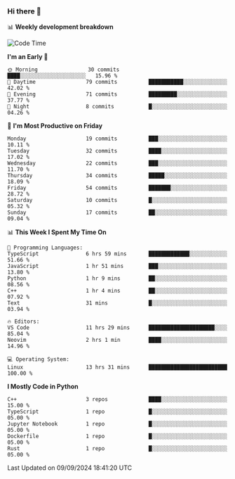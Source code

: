 ### Hi there 👋

📊 **Weekly development breakdown**
<!--START_SECTION:waka-->
![Code Time](http://img.shields.io/badge/Code%20Time-223%20hrs%2014%20mins-blue)

**I'm an Early 🐤** 

```text
🌞 Morning                30 commits          ████░░░░░░░░░░░░░░░░░░░░░   15.96 % 
🌆 Daytime                79 commits          ███████████░░░░░░░░░░░░░░   42.02 % 
🌃 Evening                71 commits          █████████░░░░░░░░░░░░░░░░   37.77 % 
🌙 Night                  8 commits           █░░░░░░░░░░░░░░░░░░░░░░░░   04.26 % 
```
📅 **I'm Most Productive on Friday** 

```text
Monday                   19 commits          ███░░░░░░░░░░░░░░░░░░░░░░   10.11 % 
Tuesday                  32 commits          ████░░░░░░░░░░░░░░░░░░░░░   17.02 % 
Wednesday                22 commits          ███░░░░░░░░░░░░░░░░░░░░░░   11.70 % 
Thursday                 34 commits          █████░░░░░░░░░░░░░░░░░░░░   18.09 % 
Friday                   54 commits          ███████░░░░░░░░░░░░░░░░░░   28.72 % 
Saturday                 10 commits          █░░░░░░░░░░░░░░░░░░░░░░░░   05.32 % 
Sunday                   17 commits          ██░░░░░░░░░░░░░░░░░░░░░░░   09.04 % 
```


📊 **This Week I Spent My Time On** 

```text
💬 Programming Languages: 
TypeScript               6 hrs 59 mins       █████████████░░░░░░░░░░░░   51.66 % 
JavaScript               1 hr 51 mins        ███░░░░░░░░░░░░░░░░░░░░░░   13.80 % 
Python                   1 hr 9 mins         ██░░░░░░░░░░░░░░░░░░░░░░░   08.56 % 
C++                      1 hr 4 mins         ██░░░░░░░░░░░░░░░░░░░░░░░   07.92 % 
Text                     31 mins             █░░░░░░░░░░░░░░░░░░░░░░░░   03.94 % 

🔥 Editors: 
VS Code                  11 hrs 29 mins      █████████████████████░░░░   85.04 % 
Neovim                   2 hrs 1 min         ████░░░░░░░░░░░░░░░░░░░░░   14.96 % 

💻 Operating System: 
Linux                    13 hrs 31 mins      █████████████████████████   100.00 % 
```

**I Mostly Code in Python** 

```text
C++                      3 repos             ████░░░░░░░░░░░░░░░░░░░░░   15.00 % 
TypeScript               1 repo              █░░░░░░░░░░░░░░░░░░░░░░░░   05.00 % 
Jupyter Notebook         1 repo              █░░░░░░░░░░░░░░░░░░░░░░░░   05.00 % 
Dockerfile               1 repo              █░░░░░░░░░░░░░░░░░░░░░░░░   05.00 % 
Rust                     1 repo              █░░░░░░░░░░░░░░░░░░░░░░░░   05.00 % 
```




 Last Updated on 09/09/2024 18:41:20 UTC
<!--END_SECTION:waka-->
<!--
**R-enanVieira/R-enanVieira** is a ✨ _special_ ✨ repository because its `README.md` (this file) appears on your GitHub profile.

Here are some ideas to get you started:

- 🔭 I’m currently working on ...
- 🌱 I’m currently learning ...
- 👯 I’m looking to collaborate on ...
- 🤔 I’m looking for help with ...
- 💬 Ask me about ...
- 📫 How to reach me: ...
- 😄 Pronouns: ...
- ⚡ Fun fact: ...
-->
